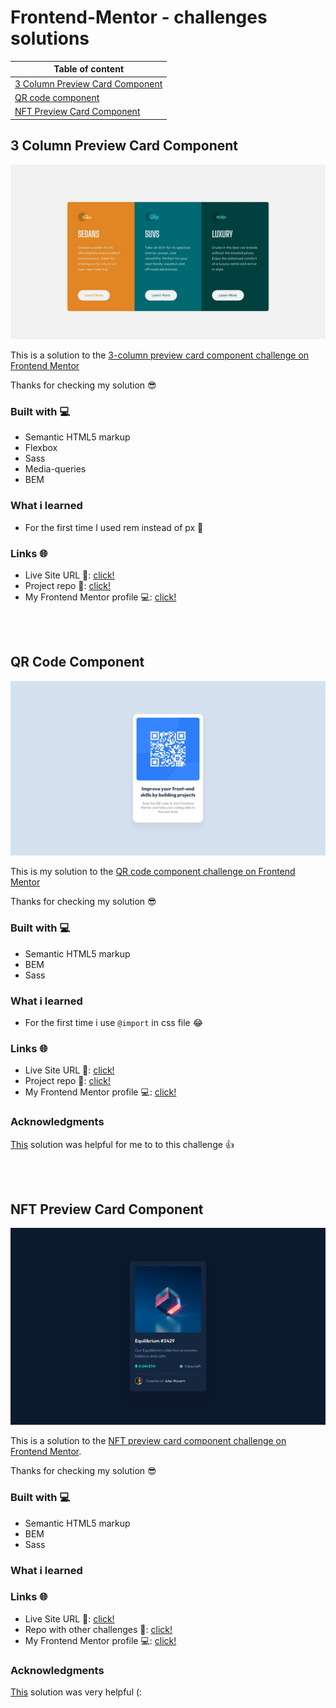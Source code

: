 # Frontend-Mentor - challenges solutions

| Table of content                                                    |
| --------------------------------------------------------------------|
| [3 Column Preview Card Component](#3-column-preview-card-component) |
| [QR code component](#QR-code-component) |
| [NFT Preview Card Component](#NFT-preview-card-component)           |

## 3 Column Preview Card Component

![screenshot](./screens/3-column-preview-card-component.jpg)

This is a solution to the [3-column preview card component challenge on Frontend Mentor](https://www.frontendmentor.io/challenges/3column-preview-card-component-pH92eAR2-)

Thanks for checking my solution 😎

### Built with 💻

- Semantic HTML5 markup
- Flexbox
- Sass
- Media-queries
- BEM

### What i learned

- For the first time I used rem instead of px 🎉

### Links 🌐

- Live Site URL 🔴: [click!](https://kacperkwinta.github.io/3-column-preview-card-component/)
- Project repo 📂: [click!](https://github.com/kacperkwinta/3-column-preview-card-component)
- My Frontend Mentor profile 💻: [click!](https://www.frontendmentor.io/profile/kacperkwinta)

<br>
<br>

## QR Code Component

![screenshot](./screens/QR-code-component.jpg)

This is my solution to the [QR code component challenge on Frontend Mentor](https://www.frontendmentor.io/challenges/qr-code-component-iux_sIO_H)

Thanks for checking my solution 😎

### Built with 💻

- Semantic HTML5 markup
- BEM
- Sass

### What i learned

- For the first time i use ```@import``` in css file 😂

### Links 🌐

- Live Site URL 🔴: [click!](https://kacperkwinta.github.io/QR-code-component/)
- Project repo 📂: [click!](https://github.com/kacperkwinta/QR-code-component)
- My Frontend Mentor profile 💻: [click!](https://www.frontendmentor.io/profile/kacperkwinta)

### Acknowledgments

[This](https://www.frontendmentor.io/solutions/qr-code-p8vYQRiXX) solution was helpful for me to to this challenge 👍

<br>
<br>

## NFT Preview Card Component

![screenshot](./screens/NFT-preview-card-component.jpg)

This is a solution to the [NFT preview card component challenge on Frontend Mentor](https://www.frontendmentor.io/challenges/nft-preview-card-component-SbdUL_w0U).

Thanks for checking my solution 😎

### Built with 💻

- Semantic HTML5 markup
- BEM
- Sass

### What i learned

### Links 🌐

- Live Site URL 🔴: [click!](https://kacperkwinta.github.io/NFT-preview-card-component/)
- Repo with other challenges 📁: [click!](https://github.com/kacperkwinta/Frontend-Mentor)
- My Frontend Mentor profile 💻: [click!](https://www.frontendmentor.io/profile/kacperkwinta)

### Acknowledgments

[This](https://www.frontendmentor.io/solutions/nft-preview-card-component-kOXxYphSg) solution was very helpful (:


